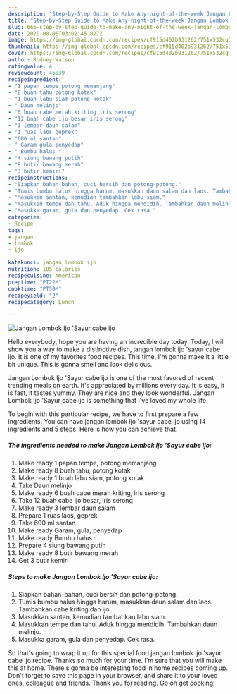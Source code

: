 ```yaml
---
description: "Step-by-Step Guide to Make Any-night-of-the-week Jangan Lombok Ijo &amp;#39;Sayur cabe ijo"
title: "Step-by-Step Guide to Make Any-night-of-the-week Jangan Lombok Ijo &amp;#39;Sayur cabe ijo"
slug: 666-step-by-step-guide-to-make-any-night-of-the-week-jangan-lombok-ijo-and-39-sayur-cabe-ijo
date: 2020-08-06T03:02:45.027Z
image: https://img-global.cpcdn.com/recipes/cf915d402b931262/751x532cq70/jangan-lombok-ijo-sayur-cabe-ijo-foto-resep-utama.jpg
thumbnail: https://img-global.cpcdn.com/recipes/cf915d402b931262/751x532cq70/jangan-lombok-ijo-sayur-cabe-ijo-foto-resep-utama.jpg
cover: https://img-global.cpcdn.com/recipes/cf915d402b931262/751x532cq70/jangan-lombok-ijo-sayur-cabe-ijo-foto-resep-utama.jpg
author: Rodney Watson
ratingvalue: 4
reviewcount: 46839
recipeingredient:
- "1 papan tempe potong memanjang"
- "8 buah tahu potong kotak"
- "1 buah labu siam potong kotak"
- " Daun melinjo"
- "6 buah cabe merah kriting iris serong"
- "12 buah cabe ijo besar iris serong"
- "3 lembar daun salam"
- "1 ruas laos geprek"
- "600 ml santan"
- " Garam gula penyedap"
- " Bumbu halus "
- "4 siung bawang putih"
- "8 butir bawang merah"
- "3 butir kemiri"
recipeinstructions:
- "Siapkan bahan-bahan, cuci bersih dan potong-potong."
- "Tumis bumbu halus hingga harum, masukkan daun salam dan laos. Tambahkan cabe kriting dan ijo."
- "Masukkan santan, kemudian tambahkan labu siam."
- "Masukkan tempe dan tahu. Aduk hingga mendidih. Tambahkan daun melinjo."
- "Masukka garam, gula dan penyedap. Cek rasa."
categories:
- Recipe
tags:
- jangan
- lombok
- ijo

katakunci: jangan lombok ijo 
nutrition: 105 calories
recipecuisine: American
preptime: "PT22M"
cooktime: "PT50M"
recipeyield: "2"
recipecategory: Lunch

---
```



![Jangan Lombok Ijo &#39;Sayur cabe ijo](https://img-global.cpcdn.com/recipes/cf915d402b931262/751x532cq70/jangan-lombok-ijo-sayur-cabe-ijo-foto-resep-utama.jpg)

Hello everybody, hope you are having an incredible day today. Today, I will show you a way to make a distinctive dish, jangan lombok ijo &#39;sayur cabe ijo. It is one of my favorites food recipes. This time, I'm gonna make it a little bit unique. This is gonna smell and look delicious.

Jangan Lombok Ijo &#39;Sayur cabe ijo is one of the most favored of recent trending meals on earth. It's appreciated by millions every day. It is easy, it is fast, it tastes yummy. They are nice and they look wonderful. Jangan Lombok Ijo &#39;Sayur cabe ijo is something that I've loved my whole life.




To begin with this particular recipe, we have to first prepare a few ingredients. You can have jangan lombok ijo &#39;sayur cabe ijo using 14 ingredients and 5 steps. Here is how you can achieve that.

<!--inarticleads1-->

##### The ingredients needed to make Jangan Lombok Ijo &#39;Sayur cabe ijo:

1. Make ready 1 papan tempe, potong memanjang
1. Make ready 8 buah tahu, potong kotak
1. Make ready 1 buah labu siam, potong kotak
1. Take  Daun melinjo
1. Make ready 6 buah cabe merah kriting, iris serong
1. Take 12 buah cabe ijo besar, iris serong
1. Make ready 3 lembar daun salam
1. Prepare 1 ruas laos, geprek
1. Take 600 ml santan
1. Make ready  Garam, gula, penyedap
1. Make ready  Bumbu halus :
1. Prepare 4 siung bawang putih
1. Make ready 8 butir bawang merah
1. Get 3 butir kemiri




<!--inarticleads2-->

##### Steps to make Jangan Lombok Ijo &#39;Sayur cabe ijo:

1. Siapkan bahan-bahan, cuci bersih dan potong-potong.
1. Tumis bumbu halus hingga harum, masukkan daun salam dan laos. Tambahkan cabe kriting dan ijo.
1. Masukkan santan, kemudian tambahkan labu siam.
1. Masukkan tempe dan tahu. Aduk hingga mendidih. Tambahkan daun melinjo.
1. Masukka garam, gula dan penyedap. Cek rasa.




So that's going to wrap it up for this special food jangan lombok ijo &#39;sayur cabe ijo recipe. Thanks so much for your time. I'm sure that you will make this at home. There's gonna be interesting food in home recipes coming up. Don't forget to save this page in your browser, and share it to your loved ones, colleague and friends. Thank you for reading. Go on get cooking!
